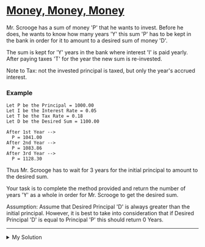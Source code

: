 # [Money, Money, Money](https://www.codewars.com/kata/563f037412e5ada593000114)

Mr. Scrooge has a sum of money 'P' that he wants to invest. Before he does, he wants to know how many years 'Y' this
sum 'P' has to be kept in the bank in order for it to amount to a desired sum of money 'D'.

The sum is kept for 'Y' years in the bank where interest 'I' is paid yearly. After paying taxes 'T' for the year the new
sum is re-invested.

Note to Tax: not the invested principal is taxed, but only the year's accrued interest.

### Example

```
Let P be the Principal = 1000.00
Let I be the Interest Rate = 0.05
Let T be the Tax Rate = 0.18
Let D be the Desired Sum = 1100.00

After 1st Year -->
  P = 1041.00
After 2nd Year -->
  P = 1083.86
After 3rd Year -->
  P = 1128.30
```

Thus Mr. Scrooge has to wait for 3 years for the initial principal to amount to the desired sum.

Your task is to complete the method provided and return the number of years 'Y' as a whole in order for Mr. Scrooge to
get the desired sum.

Assumption: Assume that Desired Principal 'D' is always greater than the initial principal. However, it is best to take
into consideration that if Desired Principal 'D' is equal to Principal 'P' this should return 0 Years.

---

<details><summary>My Solution</summary>

```js
function calculateYears(principal, interest, tax, desired) {
  let years = 0;

  while (principal < desired) {
    principal += principal * interest * (1 - tax);
    years++;
  }

  return years;
}
```

</details>

